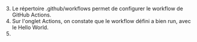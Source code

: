 3. Le répertoire .github/workflows permet de configurer le workflow de GitHub Actions.
8. Sur l'onglet Actions, on constate que le workflow défini a bien run, avec le Hello World.
9. 